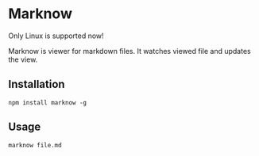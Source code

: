# Marknow

Only Linux is supported now!

Marknow is viewer for markdown files.
It watches viewed file and updates the view.

## Installation

    npm install marknow -g

## Usage

    marknow file.md
